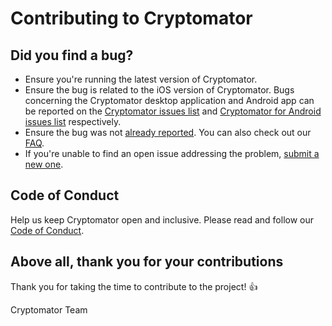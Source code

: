 # Contributing to Cryptomator

## Did you find a bug?

- Ensure you're running the latest version of Cryptomator.
- Ensure the bug is related to the iOS version of Cryptomator. Bugs concerning the Cryptomator desktop application and Android app can be reported on the [Cryptomator issues list](https://github.com/cryptomator/cryptomator/issues) and [Cryptomator for Android issues list](https://github.com/cryptomator/cryptomator-android/issues) respectively.
- Ensure the bug was not [already reported](https://github.com/cryptomator/cryptomator-ios/issues). You can also check out our [FAQ](https://community.cryptomator.org/c/faq).
- If you're unable to find an open issue addressing the problem, [submit a new one](https://github.com/cryptomator/cryptomator-ios/issues/new).

## Code of Conduct

Help us keep Cryptomator open and inclusive. Please read and follow our [Code of Conduct](https://github.com/cryptomator/cryptomator-ios/blob/master/CODE_OF_CONDUCT.md).

## Above all, thank you for your contributions

Thank you for taking the time to contribute to the project! :+1:

Cryptomator Team
